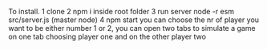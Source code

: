 To install.
1 clone
2 npm i inside root folder
3 run server node -r esm src/server.js (master node)
4 npm start you can choose the nr of player you want to be either number 1 or 2, you can open two tabs to simulate a game on one tab choosing player one and on the other player two
